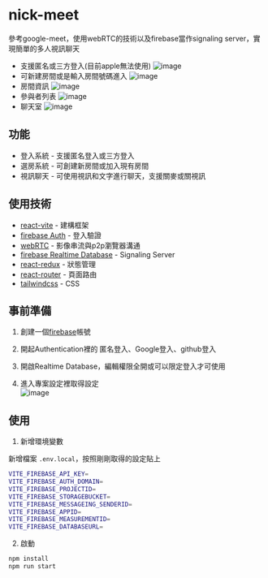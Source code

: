 # nick-meet

參考google-meet，使用webRTC的技術以及firebase當作signaling server，實現簡單的多人視訊聊天

- 支援匿名或三方登入(目前apple無法使用)
![image](https://user-images.githubusercontent.com/34929382/233789484-0b634461-3295-4ea9-9fc8-a4bb450ba572.png)
- 可新建房間或是輸入房間號碼進入
![image](https://user-images.githubusercontent.com/34929382/233789462-a45db483-4a53-4620-838e-9ddce66ed2b7.png)
- 房間資訊
![image](https://user-images.githubusercontent.com/34929382/233791122-cf4965a3-6891-4f20-b41d-1618a9574422.png)
- 參與者列表
![image](https://user-images.githubusercontent.com/34929382/233791134-46bb6bd1-cc6b-4b84-8fde-d8677c6a47b4.png)
- 聊天室
![image](https://user-images.githubusercontent.com/34929382/233791172-6fd8495f-e9ad-4b43-896c-0ad259db66d5.png)


## 功能

- 登入系統 - 支援匿名登入或三方登入
- 選房系統 - 可創建新房間或加入現有房間
- 視訊聊天 - 可使用視訊和文字進行聊天，支援關麥或關視訊

## 使用技術
- [react-vite](https://github.com/vitejs/vite) - 建構框架
- [firebase Auth](https://github.com/firebase/firebase-js-sdk) - 登入驗證
- [webRTC](https://webrtc.org) - 影像串流與p2p瀏覽器溝通
- [firebase Realtime Database](https://github.com/firebase/firebase-js-sdk) - Signaling Server
- [react-redux](https://github.com/reduxjs/react-redux) - 狀態管理
- [react-router](https://github.com/remix-run/react-router) - 頁面路由
- [tailwindcss](https://github.com/tailwindlabs/tailwindcss) - CSS

## 事前準備

1. 創建一個[firebase](https://firebase.google.com/)帳號

2. 開起Authentication裡的 匿名登入、Google登入、github登入

3. 開啟Realtime Database，編輯權限全開或可以限定登入才可使用

4. 進入專案設定裡取得設定  
![image](https://user-images.githubusercontent.com/34929382/233793431-06d2e685-6fef-4efd-97a6-3d24571b87eb.png)

## 使用

1. 新增環境變數

新增檔案 `.env.local`，按照剛剛取得的設定貼上

```bash
VITE_FIREBASE_API_KEY=
VITE_FIREBASE_AUTH_DOMAIN=
VITE_FIREBASE_PROJECTID=
VITE_FIREBASE_STORAGEBUCKET=
VITE_FIREBASE_MESSAGEING_SENDERID=
VITE_FIREBASE_APPID=
VITE_FIREBASE_MEASUREMENTID=
VITE_FIREBASE_DATABASEURL=
```

2. 啟動

```bash
npm install
npm run start
```
